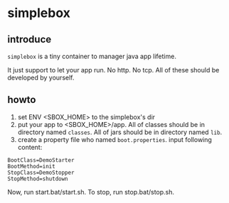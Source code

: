 # simplebox

## introduce

`simplebox` is a tiny container to manager java app lifetime.

It just support to let your app run. No http. No tcp. All of these should be developed by yourself.

## howto

1. set ENV <SBOX_HOME> to the simplebox's dir
1. put your app to <SBOX_HOME>/app. All of classes should be in directory named `classes`. All of jars should be in directory named `lib`.
1. create a property file who named `boot.properties`. input following content:
```
BootClass=DemoStarter
BootMethod=init
StopClass=DemoStopper
StopMethod=shutdown
```

Now, run start.bat/start.sh. To stop, run stop.bat/stop.sh.
